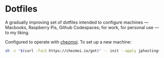 # Dotfiles

A gradually improving set of dotfiles intended to configure machines — Macbooks, Raspberry Pis, Github Codespaces; for work, for personal use — to my liking.

Configured to operate with [chezmoi](https://www.chezmoi.io/). To set up a new machine:

```bash
sh -c "$(curl -fsLS https://chezmoi.io/get)" -- init --apply jphastings
```
